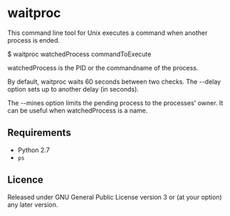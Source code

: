 waitproc
========

This command line tool for Unix executes a command when another process is 
ended.


$ waitproc watchedProcess commandToExecute

watchedProcess is the PID or the commandname of the process.

By default, waitproc waits 60 seconds between two checks. The --delay option
sets up to another delay (in seconds).

The --mines option limits the pending process to the processes' owner. It can
be useful when watchedProcess is a name.

Requirements
------------

 - Python 2.7
 - `ps`


Licence
-------

Released under GNU General Public License version 3 or (at your option) any
later version.

